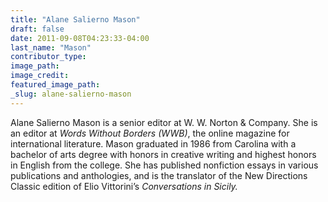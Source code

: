 ```yaml
---
title: "Alane Salierno Mason"
draft: false
date: 2011-09-08T04:23:33-04:00
last_name: "Mason"
contributor_type:
image_path:
image_credit:
featured_image_path:
_slug: alane-salierno-mason
---
```


Alane Salierno Mason is a senior editor at W. W. Norton & Company. She is an editor at _Words Without Borders (WWB)_, the online magazine for international literature. Mason graduated in 1986 from Carolina with a bachelor of arts degree with honors in creative writing and highest honors in English from the college. She has published nonfiction essays in various publications and anthologies, and is the translator of the New Directions Classic edition of Elio Vittorini’s _Conversations in Sicily._

